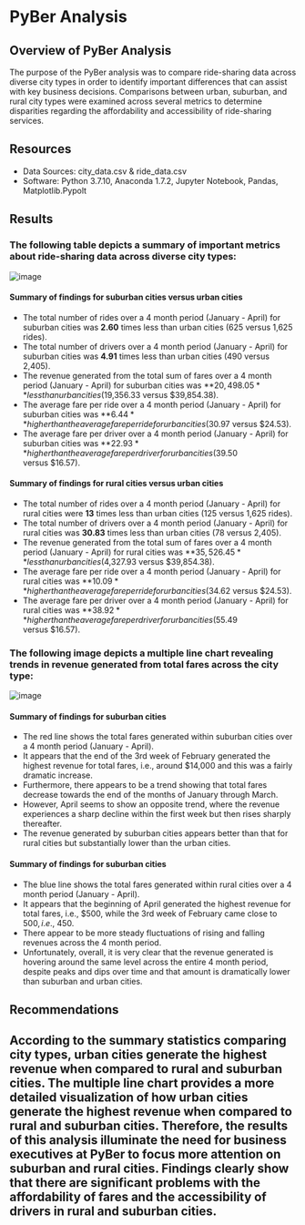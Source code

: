 # PyBer Analysis

## Overview of PyBer Analysis
The purpose of the PyBer analysis was to compare ride-sharing data across diverse city types in order to identify important differences that can assist with key business decisions. Comparisons between urban, suburban, and rural city types were examined across several metrics to determine disparities regarding the affordability and accessibility of ride-sharing services. 

## Resources
- Data Sources: city_data.csv & ride_data.csv
- Software: Python 3.7.10, Anaconda 1.7.2, Jupyter Notebook, Pandas, Matplotlib.Pypolt

## Results 

### The following table depicts a summary of important metrics about ride-sharing data across diverse city types:

![image](https://user-images.githubusercontent.com/85533099/133940599-f2d0185f-a1ab-433e-9bc1-613740207b14.png)

  #### Summary of findings for suburban cities versus urban cities
  - The total number of rides over a 4 month period (January - April) for suburban cities was **2.60** times less than urban cities (625 versus 1,625 rides). 
  - The total number of drivers over a 4 month period (January - April) for suburban cities was **4.91** times less than urban cities (490 versus 2,405).
  - The revenue generated from the total sum of fares over a 4 month period (January - April) for suburban cities was **$20,498.05** less than urban cities ($19,356.33 versus      $39,854.38).
  - The average fare per ride over a 4 month period (January - April) for suburban cities was **$6.44** higher than the average fare per ride for urban cities ($30.97 versus      $24.53).
  - The average fare per driver over a 4 month period (January - April) for suburban cities was **$22.93** higher than the average fare per driver for urban cities ($39.50  
     versus $16.57).
    
     
  #### Summary of findings for rural cities versus urban cities
   - The total number of rides over a 4 month period (January - April) for rural cities were **13** times less than urban cities (125 versus 1,625 rides). 
   - The total number of drivers over a 4 month period (January - April) for rural cities was **30.83** times less than urban cities (78 versus 2,405).
   - The revenue generated from the total sum of fares over a 4 month period (January - April) for rural cities was **$35,526.45** less than urban cities ($4,327.93
      versus $39,854.38).
   - The average fare per ride over a 4 month period (January - April) for rural cities was **$10.09** higher than the average fare per ride for urban cities ($34.62 versus 
      $24.53).      
   - The average fare per driver over a 4 month period (January - April) for rural cities was **$38.92** higher than the average fare per driver for urban cities ($55.49  
     versus $16.57).
    

### The following image depicts a multiple line chart revealing trends in revenue generated from total fares across the city type: 

![image](https://user-images.githubusercontent.com/85533099/133941160-22071ba6-a24f-4041-9c94-795561349caa.png)

#### Summary of findings for suburban cities
   - The red line shows the total fares generated within suburban cities over a 4 month period (January - April). 
   - It appears that the end of the 3rd week of February generated the highest revenue for total fares, i.e., around $14,000 and this was a fairly dramatic increase.
   - Furthermore, there appears to be a trend showing that total fares decrease towards the end of the months of January through March. 
   - However, April seems to show an opposite trend, where the revenue experiences a sharp decline within the first week but then rises sharply thereafter. 
   - The revenue generated by suburban cities appears better than that for rural cities but substantially lower than the urban cities. 

#### Summary of findings for suburban cities
   - The blue line shows the total fares generated within rural cities over a 4 month period (January - April). 
   - It appears that the beginning of April generated the highest revenue for total fares, i.e., $500, while the 3rd week of February came close to $500, i.e., ~$450. 
   - There appear to be more steady fluctuations of rising and falling revenues across the 4 month period.
   - Unfortunately, overall, it is very clear that the revenue generated is hovering around the same level across the entire 4 month period, despite peaks and dips over 
     time and that amount is dramatically lower than suburban and urban cities. 

## Recommendations

According to the summary statistics comparing city types, urban cities generate the highest revenue when compared to rural and suburban cities. The multiple line chart provides a more detailed visualization of how urban cities generate the highest revenue when compared to rural and suburban cities. Therefore, the results of this analysis illuminate the need for business executives at PyBer to focus more attention on suburban and rural cities. Findings clearly show that there are significant problems with the affordability of fares and the accessibility of drivers in rural and suburban cities. 
  - 

